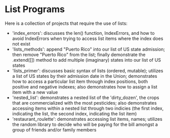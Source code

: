 # List Programs

Here is a collection of projects that require the use of lists:

- 'index_errors': discusses the len() function, IndexErrors, and how to avoid IndexErrors when trying to access list items where the index does not exist
- 'lists_methods': append "Puerto Rico" into our list of US state admission; then remove "Puerto Rico" from the list; finally demonstrate the .extend([]) method to add multiple (imaginary) states into our list of US states
- 'lists_primer': discusses basic syntax of lists (ordered, mutable); utilizes a list of US states by their admission date in the Union; demonstrates how to access a particular list item through index positions, both positive and negative indexes; also demonstrates how to assign a list item with a new value
- 'nested_list': demonstrates a nested list of the 'dirty_dozen', the crops that are commercialized with the most pesticides; also demonstrates accessing items within a nested list through two indicies (the first index, indicating the list, the second index, indicating the list item)
- 'restaurant_roulette': demonstrates accessing list items, names; utilizes the random library to decide who will be paying for the bill amongst a group of friends and/or family members
